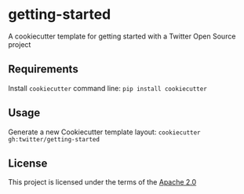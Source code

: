 getting-started
===============

A cookiecutter template for getting started with a Twitter Open Source project

Requirements
------------
Install `cookiecutter` command line: `pip install cookiecutter`    

Usage
-----
Generate a new Cookiecutter template layout: `cookiecutter gh:twitter/getting-started`    

License
-------
This project is licensed under the terms of the [Apache 2.0](/LICENSE)
